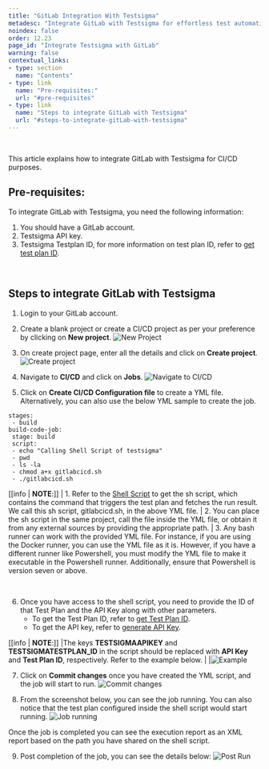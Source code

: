 ```yaml
---
title: "GitLab Integration With Testsigma"
metadesc: "Integrate GitLab with Testsigma for effortless test automation | Improve your testing efficiency accelerate SDLC by integrating GitLab with Testsigma"
noindex: false
order: 12.23
page_id: "Integrate Testsigma with GitLab"
warning: false
contextual_links:
- type: section
  name: "Contents"
- type: link
  name: "Pre-requisites:"
  url: "#pre-requisites"
- type: link
  name: "Steps to integrate GitLab with Testsigma"
  url: "#steps-to-integrate-gitLab-with-testsigma"
---
```

<br>

This article explains how to integrate GitLab with Testsigma for CI/CD purposes.

## **Pre-requisites:**
To integrate GitLab with Testsigma, you need the following information:
1. You should have a GitLab account.
2. Testsigma API key.
3. Testsigma Testplan ID, for more information on test plan ID, refer to [get test plan ID](https://testsigma.com/docs/continuous-integration/get-test-plan-details/).

<br>

## **Steps to integrate GitLab with Testsigma**

1. Login to your GitLab account. 

2. Create a blank project or create a CI/CD project as per your preference by clicking on **New project**.
![New Project](https://s3.amazonaws.com/static-docs.testsigma.com/new_images/projects/applications/newproject.png)

3. On create project page, enter all the details and click on **Create project**.
![Create project](https://s3.amazonaws.com/static-docs.testsigma.com/new_images/projects/applications/clickoncreateproject.png)

4. Navigate to **CI/CD** and click on **Jobs**.
![Navigate to CI/CD](https://s3.amazonaws.com/static-docs.testsigma.com/new_images/projects/applications/clickoncicd.png)

5. Click on **Create CI/CD Configuration file** to create a YML file. Alternatively, you can also use the below YML sample to create the job.

```
stages:
 - build
build-code-job:
 stage: build
 script:
 - echo "Calling Shell Script of testsigma"
 - pwd
 - ls -la
 - chmod a+x gitlabcicd.sh
 - ./gitlabcicd.sh 
```

[[info | **NOTE**:]]
| 1.  Refer to the [Shell Script](https://testsigma.com/docs/continuous-integration/shell-script/) to get the sh script, which contains the command that triggers the test plan and fetches the run result. We call this sh script, gitlabcicd.sh, in the above YML file.
| 2. You can place the sh script in the same project, call the file inside the YML file, or obtain it from any external sources by providing the appropriate path.
| 3. Any bash runner can work with the provided YML file. For instance, if you are using the Docker runner, you can use the YML file as it is. However, if you have a different runner like Powershell, you must modify the YML file to make it executable in the Powershell runner. Additionally, ensure that Powershell is version seven or above.
 

 


6. Once you have access to the shell script, you need to provide the ID of that Test Plan and the API Key along with other parameters. 
    - To get the Test Plan ID, refer to [get Test Plan ID](https://testsigma.com/docs/continuous-integration/get-test-plan-details/). 
    - To get the API key, refer to [generate API Key](https://testsigma.com/docs/configuration/api-keys/).

[[info | **NOTE**:]]
|The keys **TESTSIGMAAPIKEY** and **TESTSIGMATESTPLAN_ID** in the script should be replaced with **API Key** and **Test Plan ID**, respectively. Refer to the example below. 
|
|![Example](https://s3.amazonaws.com/static-docs.testsigma.com/new_images/projects/applications/example.png)

7. Click on **Commit changes** once you have created the YML script, and the job will start to run.
![Commit changes](https://s3.amazonaws.com/static-docs.testsigma.com/new_images/projects/applications/commitchanges.png)

8. From the screenshot below, you can see the job running. You can also notice that the test plan configured inside the shell script would start running.
![Job running](https://s3.amazonaws.com/static-docs.testsigma.com/new_images/projects/applications/coderunning.png)

Once the job is completed you can see the execution report as an XML report based on the path you have shared on the shell script.

9. Post completion of the job, you can see the details below:
![Post Run](https://s3.amazonaws.com/static-docs.testsigma.com/new_images/projects/applications/postrun.png)